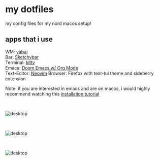 # my dotfiles

my config files for my nord macos setup!
<br>

## apps that i use
WM: [yabai](https://github.com/koekeishiya/yabai) <br>
Bar: [Sketchybar](https://github.com/FelixKratz/SketchyBar) <br>
Terminal: [kitty](https://sw.kovidgoyal.net/kitty/) <br>
Emacs: [Doom Emacs w/ Org Mode](https://github.com/doomemacs/doomemacs)  <br>
Text-Editor: [Neovim](https://github.com/neovim/neovim)
Browser: Firefox with text-tui theme and sideberry extension <br>


Note: if you are interested in emacs and are on macos, i would highly recommend watching this [installation tutorial](https://www.youtube.com/watch?v=A6SxH9lUWV0&t=498s&pp=ygUVZG9vbSBlbWFjcyBwbHVzIG1hY29z) 

<br>

![desktop](screenshots/kitty.png)

<br>

![desktop](screenshots/firefox.png)

<br>

![desktop](screenshots/workflow.png)
